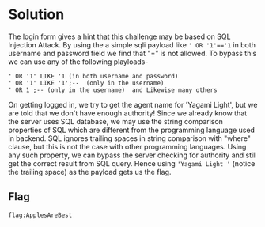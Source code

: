 # Solution

The login form gives a hint that this challenge may be based on SQL Injection Attack. By using the a simple sqli payload like `' OR '1'=='1` in both username and password field we find that "=" is not allowed. To bypass this we can use any of the following playloads-
```
' OR '1' LIKE '1 (in both username and password)
' OR '1' LIKE '1';--  (only in the username)
' OR 1 ;-- (only in the username)  and Likewise many others
```

On getting logged in, we try to get the agent name for 'Yagami Light', but we are told that we don't have enough authority! Since we already know that the server uses SQL database, we may use the string comparison properties of SQL which are different from the programming language used in backend. SQL ignores trailing spaces in string comparison with "where" clause, but this is not the case with other programming languages. Using any such property, we can bypass the server checking for authority and still get the correct result from SQL query. Hence using `'Yagami Light '` (notice the trailing space) as the payload gets us the flag.

## Flag
```
flag:ApplesAreBest
```